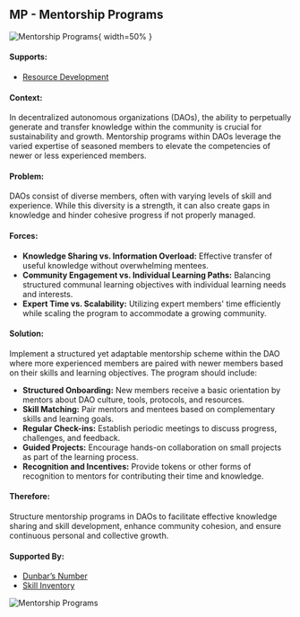## MP - Mentorship Programs

![Mentorship Programs](output/illustrations/mentorship_programs.png){ width=50% }

#### Supports:

* [Resource Development](/patterns/resource_development.html)

#### Context:

In decentralized autonomous organizations (DAOs), the ability to perpetually generate and transfer knowledge within the community is crucial for sustainability and growth. Mentorship programs within DAOs leverage the varied expertise of seasoned members to elevate the competencies of newer or less experienced members.

#### Problem:

DAOs consist of diverse members, often with varying levels of skill and experience. While this diversity is a strength, it can also create gaps in knowledge and hinder cohesive progress if not properly managed.

#### Forces:

- **Knowledge Sharing vs. Information Overload:** Effective transfer of useful knowledge without overwhelming mentees.
- **Community Engagement vs. Individual Learning Paths:** Balancing structured communal learning objectives with individual learning needs and interests.
- **Expert Time vs. Scalability:** Utilizing expert members' time efficiently while scaling the program to accommodate a growing community.

#### Solution:

Implement a structured yet adaptable mentorship scheme within the DAO where more experienced members are paired with newer members based on their skills and learning objectives. The program should include:

- **Structured Onboarding:** New members receive a basic orientation by mentors about DAO culture, tools, protocols, and resources.
- **Skill Matching:** Pair mentors and mentees based on complementary skills and learning goals.
- **Regular Check-ins:** Establish periodic meetings to discuss progress, challenges, and feedback.
- **Guided Projects:** Encourage hands-on collaboration on small projects as part of the learning process.
- **Recognition and Incentives:** Provide tokens or other forms of recognition to mentors for contributing their time and knowledge.

#### Therefore:

Structure mentorship programs in DAOs to facilitate effective knowledge sharing and skill development, enhance community cohesion, and ensure continuous personal and collective growth.

#### Supported By:

* [Dunbar’s Number](/patterns/dunbars_number.html)
* [Skill Inventory](/patterns/skill_inventory.html)

![Mentorship Programs](output/mentorship_programs_specific_graph.png)